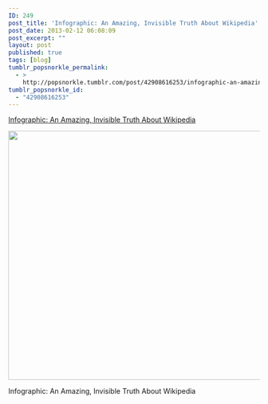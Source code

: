 ```yaml
---
ID: 249
post_title: 'Infographic: An Amazing, Invisible Truth About Wikipedia'
post_date: 2013-02-12 06:08:09
post_excerpt: ""
layout: post
published: true
tags: [blog]
tumblr_popsnorkle_permalink:
  - >
    http://popsnorkle.tumblr.com/post/42908616253/infographic-an-amazing-invisible-truth-about
tumblr_popsnorkle_id:
  - "42908616253"
---
```

<a href='http://www.fastcodesign.com/1671833/infographic-an-amazing-invisible-truth-about-wikipedia'>Infographic: An Amazing, Invisible Truth About Wikipedia</a>

<img src="http://www.fastcodesign.com/multisite_files/codesign/imagecache/slideshow-large/slideshow/2013/02/1671833-slide-composite-cluster-captions-17jpg-001.jpg" width="750" height="500" class="alignnone" />

Infographic: An Amazing, Invisible Truth About Wikipedia
